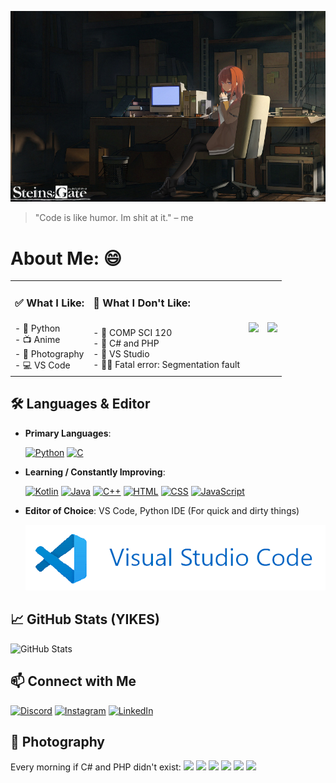 ![KURISU🥰](kurisu.jpg)
> "Code is like humor. Im shit at it." – me
# About Me: 😄
<table>
  <tr>
    <td><h3>✅ What I Like: </h3></td>
    <td><h3>🚩 What I Don't Like: </h3></td>
    <td rowspan="2">
      <img src="https://media1.tenor.com/m/MArtmCi0hlMAAAAd/computer-science-c-code.gif" width="200">
    </td>
    <td rowspan="3">
      <img src="https://media1.tenor.com/m/TDJ0PSIAHREAAAAd/he-was-forced-to-use-php-php.gif" width="200">
    </td>
  </tr>
  <tr>
    <td>
      - 🐍 Python <br>
      - 📺 Anime <br>
      - 📸 Photography <br>
      - 💻 VS Code <br>
    </td>
    <td>
      - 🏫 COMP SCI 120 <br>
      - 🤢 C# and PHP <br>
      - 🤮 VS Studio <br>
      - 🧍‍♂️ Fatal error: Segmentation fault<br>
    </td> 
  </tr>
</table>


## 🛠️ Languages & Editor
- **Primary Languages**:
  
  [![Python](https://img.shields.io/badge/Python-3776AB?style=for-the-badge&logo=python&logoColor=white)](https://docs.python.org/3/) [![C](https://img.shields.io/badge/C-00599C?style=for-the-badge&logo=c&logoColor=white)](https://en.cppreference.com/w/c)
- **Learning / Constantly Improving**:

  [![Kotlin](https://img.shields.io/badge/Kotlin-7F52FF?style=for-the-badge&logo=kotlin&logoColor=white)](https://kotlinlang.org/) [![Java](https://img.shields.io/badge/Java-007396?style=for-the-badge&logo=coffeescript&logoColor=white)](https://docs.oracle.com/en/java/) [![C++](https://img.shields.io/badge/C%2B%2B-00599C?style=for-the-badge&logo=c%2B%2B&logoColor=white)](https://en.cppreference.com/w/cpp) [![HTML](https://img.shields.io/badge/HTML-E34F26?style=for-the-badge&logo=html5&logoColor=white)](https://developer.mozilla.org/en-US/docs/Web/HTML) [![CSS](https://img.shields.io/badge/CSS-1979F6?style=for-the-badge&logo=css3&logoColor=white)](https://developer.mozilla.org/en-US/docs/Web/CSS) [![JavaScript](https://img.shields.io/badge/JavaScript-F7AF1E?style=for-the-badge&logo=javascript&logoColor=white)](https://developer.mozilla.org/en-US/docs/Web/JavaScript)
- **Editor of Choice**: VS Code, Python IDE (For quick and dirty things)

  ![VSC](vsc.png)

## 📈 GitHub Stats (YIKES)
![GitHub Stats](https://github-readme-stats.vercel.app/api?username=NoobCrewDelux&show_icons=true&theme=radical)

## 📫 Connect with Me
[![Discord](https://img.shields.io/badge/Discord-Profile-blue?style=flat&logo=discord)](https://discordapp.com/users/530883376048242698) [![Instagram](https://img.shields.io/badge/Instagram-Profile-blue?style=flat&logo=instagram)](https://www.instagram.com/wilson._.joe/)  [![LinkedIn](https://img.shields.io/badge/LinkedIn-Profile-blue?style=flat&logo=pinboard)](https://www.linkedin.com/in/joseph-wilson-a665332a4/)  



## 📸 Photography
Every morning if C# and PHP didn't exist:
![](_MG_1398.JPG)
![](_MG_1465.JPG)
![](_MG_1469.JPG)
![](_MG_1169.JPG)
![](_MG_1176.JPG)
![](_MG_1183.JPG)

